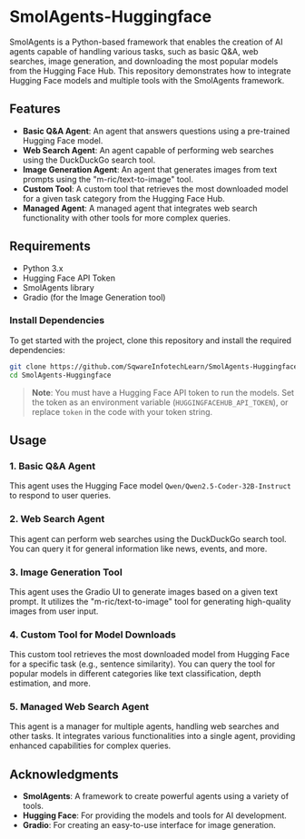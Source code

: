 # SmolAgents-Huggingface

SmolAgents is a Python-based framework that enables the creation of AI agents capable of handling various tasks, such as basic Q&A, web searches, image generation, and downloading the most popular models from the Hugging Face Hub. This repository demonstrates how to integrate Hugging Face models and multiple tools with the SmolAgents framework.

## Features

- **Basic Q&A Agent**: An agent that answers questions using a pre-trained Hugging Face model.
- **Web Search Agent**: An agent capable of performing web searches using the DuckDuckGo search tool.
- **Image Generation Agent**: An agent that generates images from text prompts using the "m-ric/text-to-image" tool.
- **Custom Tool**: A custom tool that retrieves the most downloaded model for a given task category from the Hugging Face Hub.
- **Managed Agent**: A managed agent that integrates web search functionality with other tools for more complex queries.

## Requirements

- Python 3.x
- Hugging Face API Token
- SmolAgents library
- Gradio (for the Image Generation tool)

### Install Dependencies

To get started with the project, clone this repository and install the required dependencies:

```bash
git clone https://github.com/SqwareInfotechLearn/SmolAgents-Huggingface.git
cd SmolAgents-Huggingface
```

> **Note**: You must have a Hugging Face API token to run the models. Set the token as an environment variable (`HUGGINGFACEHUB_API_TOKEN`), or replace `token` in the code with your token string.

## Usage

### 1. Basic Q&A Agent

This agent uses the Hugging Face model `Qwen/Qwen2.5-Coder-32B-Instruct` to respond to user queries.

### 2. Web Search Agent

This agent can perform web searches using the DuckDuckGo search tool. You can query it for general information like news, events, and more.

### 3. Image Generation Tool

This agent uses the Gradio UI to generate images based on a given text prompt. It utilizes the "m-ric/text-to-image" tool for generating high-quality images from user input.

### 4. Custom Tool for Model Downloads

This custom tool retrieves the most downloaded model from Hugging Face for a specific task (e.g., sentence similarity). You can query the tool for popular models in different categories like text classification, depth estimation, and more.

### 5. Managed Web Search Agent

This agent is a manager for multiple agents, handling web searches and other tasks. It integrates various functionalities into a single agent, providing enhanced capabilities for complex queries.

## Acknowledgments

- **SmolAgents**: A framework to create powerful agents using a variety of tools.
- **Hugging Face**: For providing the models and tools for AI development.
- **Gradio**: For creating an easy-to-use interface for image generation.
